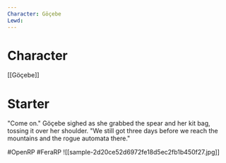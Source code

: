 ```yaml
---
Character: Göçebe
Lewd: 
---
```

# Character
[[Göçebe]]

# Starter
"Come on." Göçebe sighed as she grabbed the spear and her kit bag, tossing it over her shoulder. "We still got three days before we reach the mountains and the rogue automata there."

#OpenRP #FeraRP
![[sample-2d20ce52d6972fe18d5ec2fb1b450f27.jpg]]
